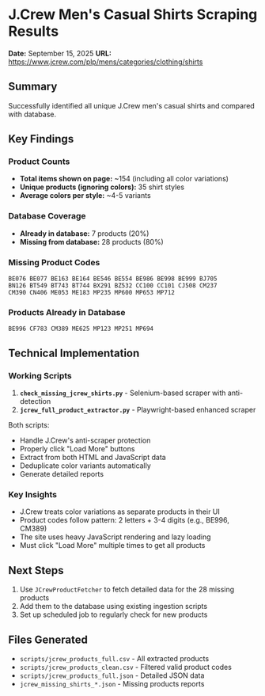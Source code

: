 # J.Crew Men's Casual Shirts Scraping Results
**Date:** September 15, 2025
**URL:** https://www.jcrew.com/plp/mens/categories/clothing/shirts

## Summary
Successfully identified all unique J.Crew men's casual shirts and compared with database.

## Key Findings

### Product Counts
- **Total items shown on page:** ~154 (including all color variations)
- **Unique products (ignoring colors):** 35 shirt styles
- **Average colors per style:** ~4-5 variants

### Database Coverage
- **Already in database:** 7 products (20%)
- **Missing from database:** 28 products (80%)

### Missing Product Codes
```
BE076 BE077 BE163 BE164 BE546 BE554 BE986 BE998 BE999 BJ705
BN126 BT549 BT743 BT744 BX291 BZ532 CC100 CC101 CJ508 CM237
CM390 CN406 ME053 ME183 MP235 MP600 MP653 MP712
```

### Products Already in Database
```
BE996 CF783 CM389 ME625 MP123 MP251 MP694
```

## Technical Implementation

### Working Scripts
1. **`check_missing_jcrew_shirts.py`** - Selenium-based scraper with anti-detection
2. **`jcrew_full_product_extractor.py`** - Playwright-based enhanced scraper

Both scripts:
- Handle J.Crew's anti-scraper protection
- Properly click "Load More" buttons
- Extract from both HTML and JavaScript data
- Deduplicate color variants automatically
- Generate detailed reports

### Key Insights
- J.Crew treats color variations as separate products in their UI
- Product codes follow pattern: 2 letters + 3-4 digits (e.g., BE996, CM389)
- The site uses heavy JavaScript rendering and lazy loading
- Must click "Load More" multiple times to get all products

## Next Steps
1. Use `JCrewProductFetcher` to fetch detailed data for the 28 missing products
2. Add them to the database using existing ingestion scripts
3. Set up scheduled job to regularly check for new products

## Files Generated
- `scripts/jcrew_products_full.csv` - All extracted products
- `scripts/jcrew_products_clean.csv` - Filtered valid product codes
- `scripts/jcrew_products_full.json` - Detailed JSON data
- `jcrew_missing_shirts_*.json` - Missing products reports

